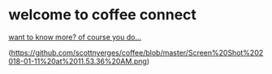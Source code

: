 # welcome to coffee connect #
[want to know more? of course you do...](https://spark.adobe.com/video/E3bDuNy0Pdthc)

(https://github.com/scottnyerges/coffee/blob/master/Screen%20Shot%202018-01-11%20at%2011.53.36%20AM.png)
